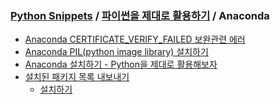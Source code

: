 ### [Python Snippets](../../README.md) / [파이썬을 제대로 활용하기](../README.md) / Anaconda
- [Anaconda CERTIFICATE_VERIFY_FAILED 보완관련 에러](Anaconda%20CERTIFICATE_VERIFY_FAILED%20보완관련%20에러.md)
- [Anaconda PIL(python image library) 설치하기](Anaconda%20PIL(python%20image%20library)%20설치하기.md)
- [Anaconda 설치하기 - Python을 제대로 활용해보자](Anaconda%20설치하기%20-%20Python을%20제대로%20활용해보자.md)
- [설치된 패키지 목록 내보내기](설치된%20패키지%20목록%20내보내기)
	- [설치하기](설치된%20패키지%20목록%20내보내기/설치하기.md)